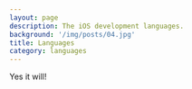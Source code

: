 ```yaml
---
layout: page
description: The iOS development languages.
background: '/img/posts/04.jpg'
title: Languages
category: languages
---
```



<p>Yes it will!</p>
